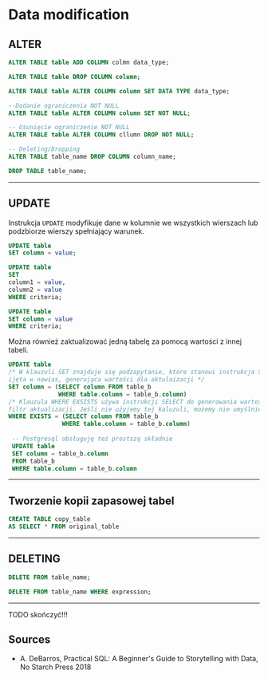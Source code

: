 # Data modification
## ALTER
```sql
ALTER TABLE table ADD COLUMN colmn data_type;

ALTER TABLE table DROP COLUMN column;

ALTER TABLE table ALTER COLUMN column SET DATA TYPE data_type;

--Dodanie ograniczenia NOT NULL
ALTER TABLE table ALTER COLUMN column SET NOT NULL;

-- Usunięcie ograniczenie NOT NULL
ALTER TABLE table ALTER COLUMN cllumn DROP NOT NULL;

-- Deleting/Dropping
ALTER TABLE table_name DROP COLUMN column_name;

DROP TABLE table_name;
```
___
## UPDATE
Instrukcja `UPDATE` modyfikuje dane w kolumnie we wszystkich wierszach lub podzbiorze wierszy spełniający warunek.
```sql
UPDATE table
SET column = value;

UPDATE table
SET 
column1 = value,
column2 = value
WHERE criteria;

UPDATE table
SET column = value
WHERE criteria;
```
Można również zaktualizować jedną tabelę za pomocą wartości z innej tabeli.
```sql
UPDATE table
/* W klauzuli SET znajduje się podzapytanie, które stanowi instrukcja SELECT
ijęta w nawias, generująca wartości dla aktulaizacji */
SET column = (SELECT column FROM table_b
              WHERE table.column = table_b.column)
/* Klauzula WHERE EXSISTS używa instrukcji SELECT do generowania wartości, które służą jako 
filtr aktualizacji. Jeśli nie użyjemy tej kaluzuli, możemy nie umyślnie ustawić niektóre wartości NULL*/
WHERE EXISTS = (SELECT column FROM table_b
               WHERE table.column = table_b.column)
               
 -- Postgresql obsługuję też prostszą składnie
 UPDATE table
 SET column = table_b.column
 FROM table_b
 WHERE table.column = table_b.column
```
___
## Tworzenie kopii zapasowej tabel
```sql
CREATE TABLE copy_table
AS SELECT * FROM original_table
```
___
## DELETING
```sql
DELETE FROM table_name;

DELETE FROM table_name WHERE expression;
```
___
TODO skończyć!!!
## Sources
- A. DeBarros, Practical SQL: A Beginner's Guide to Storytelling with Data, No Starch Press 2018
